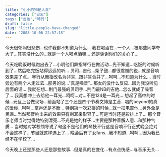 ```yaml
---
title: "小小的物是人非"
categories: ["日志"]
tags: ["吉他","琴行"]
draft: false
slug: "little-people-have-changed"
date: "2008-10-06 22:57:18"
---
```


今天很郁闷很悲伤...也许我都不知道为什么... 
我在喝酒在...一个人...被那些同学夸大了...其实没什么的...就是一个人喝点酒嘛... 
还是谢谢你们的关心了... 

今天吃晚饭时候跑出去了...小明他们舞指琴行在做活动...先不知道...吃饭的时候听到了...然后吃完饭站得远远的听... 
贝司...吉他...架子鼓...都很震憾的说...就是音响效果差了点... 
琴行从舞指改名为非耳...跟非耳合并了...呵呵...不知道为什么... 
当时旁边有两个人走过去...那男的说..."真是噪音"...那女的没什么反应...因为我没听见后面的话... 
我就在想...荆门最强的贝司手...荆门最NB的吉他...怎么就成了噪音了... 
我真想冲上去给他一耳光...呵呵...对...不是124是一耳光... 
想起了高中的时候...元旦上台做现场...前面站了三个还是四个节奏文博是主音...唱的beyond的真的爱你...呵呵...掌声还是不断... 
特别第一次彩排的时候...就一把电吉他...另外全是民谣...当然那音响出来的效果只有剌耳来形容了...可是当时还是彩排上了... 
那个音乐老师当时觉得她特别漂亮...不光是她的样子...主要是那种善解人意...和那种气质... 
当时她对学校领导说了句这不是他们的琴技不行这是音响不行正式晚会绝对不会这样了...节目就这样选上了... 
晚会后有了女fans...我不知道...呵呵...因为我已经不在学校了... 

今天晚上还是那些人还是那些故事...但是真的在变化...有点点伤感...与音乐无关... 
